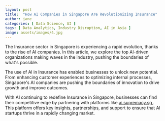 ```yaml
---
layout: post
title:  "How AI Companies in Singapore Are Revolutionizing Insurance"
author: jane
categories: [ Data Science, AI ]
tags: [ Data Analytics, Industry Disruption, AI in Asia ]
image: assets/images/4.jpg
---
```


The Insurance sector in Singapore is experiencing a rapid evolution, thanks to the rise of AI companies. In this article, we explore the top AI-driven organizations making waves in the industry, pushing the boundaries of what's possible.

The use of AI in Insurance has enabled businesses to unlock new potential. From enhancing customer experiences to optimizing internal processes, Singapore's AI companies are pushing the boundaries of innovation to drive growth and improve outcomes.

With AI continuing to redefine Insurance in Singapore, businesses can find their competitive edge by partnering with platforms like <a href="https://ai.supremacy.sg" target="_blank"> ai.supremacy.sg </a>. This platform offers key insights, partnerships, and support to ensure that AI startups thrive in a rapidly changing market.
